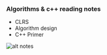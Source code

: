 ### Algorithms & c++ reading notes
- CLRS
- Algorithm design
- C++ Primer

![alt notes](https://github.com/liujingchao0519/reading-notes/blob/master/pictures/notes.jpg)
